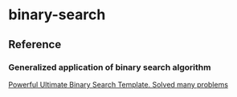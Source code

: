 # binary-search

## Reference

### Generalized application of binary search algorithm

[Powerful Ultimate Binary Search Template. Solved many problems](https://leetcode.com/discuss/general-discussion/786126/Python-Powerful-Ultimate-Binary-Search-Template.-Solved-many-problems?utm_source=pocket_mylist)
